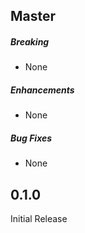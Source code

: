 ## Master

##### Breaking

* None

##### Enhancements

* None

##### Bug Fixes

* None

## 0.1.0

Initial Release
